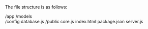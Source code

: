 The file structure is as follows:

/app            <!-- all our files for the node components (e.g. routes and models) -->
  /models       
/config         <!-- all our configuration stuff will go here -->
  database.js 
/public         <!-- this will hold all the files for the frontend (Angular Application stuf) -->
  core.js       <!-- the angularjs code for our web app -->
  index.html    <!-- the main view -->
package.json    <!-- the npm configuration to install whatever depenedencies/models are needed for nodejs -->
server.js       <!-- the node configuration file -->     
